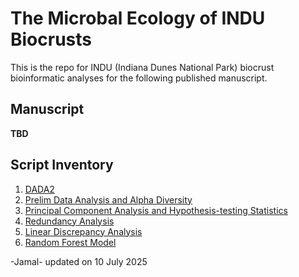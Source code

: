 # The Microbal Ecology of INDU Biocrusts

This is the repo for INDU (Indiana Dunes National Park) biocrust bioinformatic analyses for the following published manuscript. 

## Manuscript 

**TBD**

## Script Inventory
1. [DADA2](DADA2/)
2. [Prelim Data Analysis and Alpha Diversity](Prelim%20Data%20Analysis%20and%20Alpha%20Diversity/)
3. [Principal Component Analysis and Hypothesis-testing Statistics](Principal%20Component%20Analysis%20and%20Hypothesis-testing%20Statistics/)
4. [Redundancy Analysis](Redundancy%20Analysis/)
5. [Linear Discrepancy Analysis](Linear%20Discrepancy%20Analysis/)
6. [Random Forest Model](Random%20Forest%20Model/)
   
-Jamal- updated on 10 July 2025
